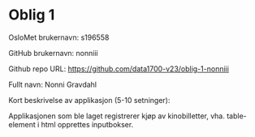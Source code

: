 Oblig 1
=======
OsloMet brukernavn: s196558

GitHub brukernavn: nonniii

Github repo URL: https://github.com/data1700-v23/oblig-1-nonniii

Fullt navn: Nonni Gravdahl

Kort beskrivelse av applikasjon (5-10 setninger):

Applikasjonen som ble laget registrerer kjøp av kinobilletter,
vha. table-element i html opprettes inputbokser. 

